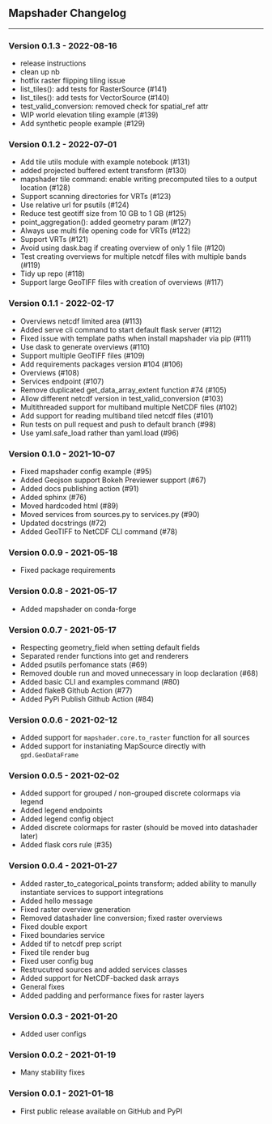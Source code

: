 ## Mapshader Changelog
----------------------

### Version 0.1.3 - 2022-08-16
- release instructions
- clean up nb
- hotfix raster flipping tiling issue
- list_tiles(): add tests for RasterSource (#141)
- list_tiles(): add tests for VectorSource (#140)
- test_valid_conversion: removed check for spatial_ref attr
- WIP world elevation tiling example (#139)
- Add synthetic people example (#129)

### Version 0.1.2 - 2022-07-01
- Add tile utils module with example notebook (#131)
- added projected buffered extent transform (#130)
- mapshader tile command: enable writing precomputed tiles to a output location (#128)
- Support scanning directories for VRTs (#123)
- Use relative url for psutils (#124)
- Reduce test geotiff size from 10 GB to 1 GB (#125)
- point_aggregation(): added geometry param (#127)
- Always use multi file opening code for VRTs (#122)
- Support VRTs (#121)
- Avoid using dask.bag if creating overview of only 1 file (#120)
- Test creating overviews for multiple netcdf files with multiple bands (#119)
- Tidy up repo (#118)
- Support large GeoTIFF files with creation of overviews (#117)

### Version 0.1.1 - 2022-02-17
- Overviews netcdf limited area (#113)
- Added serve cli command to start default flask server (#112)
- Fixed issue with template paths when install mapshader via pip (#111)
- Use dask to generate overviews (#110)
- Support multiple GeoTIFF files (#109)
- Add requirements packages version #104 (#106)
- Overviews (#108)
- Services endpoint (#107)
- Remove duplicated get_data_array_extent function #74 (#105)
- Allow different netcdf version in test_valid_conversion (#103)
- Multithreaded support for multiband multiple NetCDF files (#102)
- Add support for reading multiband tiled netcdf files (#101)
- Run tests on pull request and push to default branch (#98)
- Use yaml.safe_load rather than yaml.load (#96)

### Version 0.1.0 - 2021-10-07
- Fixed mapshader config example (#95)
- Added Geojson support Bokeh Previewer support (#67)
- Added docs publishing action (#91)
- Added sphinx (#76)
- Moved hardcoded html (#89)
- Moved services from sources.py to services.py (#90)
- Updated docstrings (#72)
- Added GeoTIFF to NetCDF CLI command (#78)

### Version 0.0.9 - 2021-05-18
- Fixed package requirements

### Version 0.0.8 - 2021-05-17
- Added mapshader on conda-forge

### Version 0.0.7 - 2021-05-17
- Respecting geometry_field when setting default fields
- Separated render functions into get and renderers
- Added psutils perfomance stats (#69)
- Removed double run and moved unnecessary in loop declaration (#68)
- Added basic CLI and examples command (#80)
- Added flake8 Github Action (#77)
- Added PyPi Publish Github Action (#84)

### Version 0.0.6 - 2021-02-12
- Added support for `mapshader.core.to_raster` function for all sources
- Added support for instaniating MapSource directly with `gpd.GeoDataFrame`

### Version 0.0.5 - 2021-02-02
- Added support for grouped / non-grouped discrete colormaps via legend
- Added legend endpoints
- Added legend config object
- Added discrete colormaps for raster (should be moved into datashader later)
- Added flask cors rule (#35)

### Version 0.0.4 - 2021-01-27
- Added raster_to_categorical_points transform; added ability to manully instantiate services to support integrations
- Added hello message
- Fixed raster overview generation
- Removed datashader line conversion; fixed raster overviews
- Fixed double export
- Fixed boundaries service
- Added tif to netcdf prep script
- Fixed tile render bug
- Fixed user config bug
- Restrucutred sources and added services classes
- Added support for NetCDF-backed dask arrays
- General fixes
- Added padding and performance fixes for raster layers

### Version 0.0.3 - 2021-01-20
- Added user configs

### Version 0.0.2 - 2021-01-19
- Many stability fixes

### Version 0.0.1 - 2021-01-18
- First public release available on GitHub and PyPI
